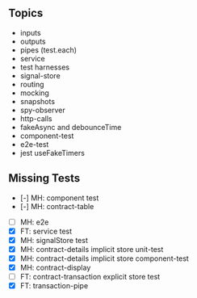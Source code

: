 ## Topics

- inputs
- outputs
- pipes (test.each)
- service
- test harnesses
- signal-store
- routing
- mocking
- snapshots
- spy-observer
- http-calls
- fakeAsync and debounceTime
- component-test
- e2e-test
- jest useFakeTimers

## Missing Tests

- [-] MH: component test
- [-] MH: contract-table
- [ ] MH: e2e
- [x] FT: service test
- [x] MH: signalStore test
- [x] MH: contract-details implicit store unit-test
- [x] MH: contract-details implicit store component-test
- [x] MH: contract-display
- [ ] FT: contract-transaction explicit store test
- [x] FT: transaction-pipe
